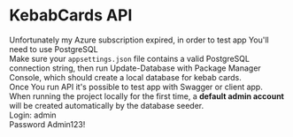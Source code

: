 # KebabCards API

Unfortunately my Azure subscription expired, in order to test app You'll need to use PostgreSQL  
Make sure your `appsettings.json` file contains a valid PostgreSQL connection string, then run Update-Database with Package Manager Console, which should create a local database for kebab cards.  
Once You run API it's possible to test app with Swagger or client app.  
When running the project locally for the first time, a **default admin account** will be created automatically by the database seeder.  
Login: admin  
Password Admin123!  


